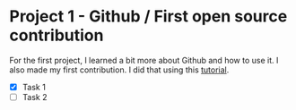 # Project 1 - Github / First open source contribution

For the first project, I learned a bit more about Github and how to use it. I also made my first contribution. I did that using this [tutorial](https://github.com/firstcontributions/first-contributions).


- [x] Task 1
- [ ] Task 2
